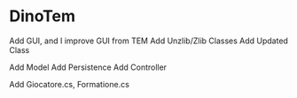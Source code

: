 # DinoTem

Add GUI, and I improve GUI from TEM
Add Unzlib/Zlib Classes
Add Updated Class

Add Model
Add Persistence
Add Controller

Add Giocatore.cs, Formatione.cs
